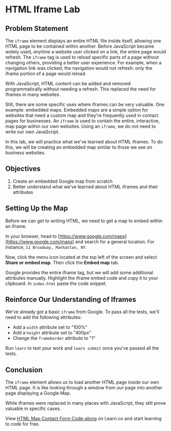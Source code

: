 # HTML Iframe Lab

## Problem Statement

The `iframe` element displays an entire HTML file inside itself, allowing one
HTML page to be contained within another. Before JavaScript became widely used,
_anytime_ a website user clicked on a link, the entire page would refresh. The
`iframe` tag is used to reload specific parts of a page without changing others,
providing a better user experience. For example, when a navigation link was
clicked, the navigation would not refresh: only the iframe portion of a page
would reload.

With JavaScript, HTML content can be added and removed programmatically without
needing a refresh. This replaced the need for iframes in many websites.

Still, there are some specific uses where iframes can be very valuable. One
example: embedded maps.   Embedded maps are a simple option for websites that
need a custom map and they're frequently used in contact pages for businesses. An `iframe` is used to contain the
entire, interactive, map page within our own websites. Using an `iframe`, we do not need to write our own JavaScript.

In this lab, we will practice what we've learned about HTML iframes. To do this, we will be creating
an embedded map similar to those we see on business websites.

## Objectives

1. Create an embedded Google map from scratch
2. Better understand what we've learned about HTML iframes and their attributes

## Setting Up the Map

Before we can get to writing HTML, we need to get a map to embed within an
iframe.

In your browser, head to
[https://www.google.com/maps](https://www.google.com/maps) and search for a
general location. For instance, `11 Broadway, Manhattan, NY`.

Now, click the menu icon located at the top left of the screen and select
**Share or embed map**. Then click the **Embed map** tab.

Google provides the entire iframe tag, but we will add some additional
attributes manually. Highlight the iframe embed code and copy it to your
clipboard. In `index.html` paste the code snippet.

## Reinforce Our Understanding of Iframes

We've already got a basic `iframe` from Google. To pass all the tests, we'll need to add
the following attributes:

* Add a `width` attribute set to "100%"
* Add a `height` attribute set to "400px"
* Change the `frameborder` attribute to "1"

Run `learn` to test your work and `learn submit` once you've passed all the
tests.

## Conclusion

The `iframe` element allows us to load another HTML page inside our own HTML
page. It is like looking through a window from _our_ page into another page
displaying a Google Map.

While iframes were replaced in many places with JavaScript, they still
prove valuable in specific cases.

<p class='util--hide'>View <a href='https://learn.co/lessons/html-map-contact-form-code-along'>HTML Map Contact Form Code-along</a> on Learn.co and start learning to code for free.</p>
